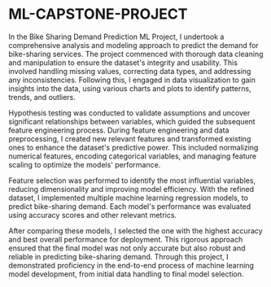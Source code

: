 # ML-CAPSTONE-PROJECT


In the Bike Sharing Demand Prediction ML Project, I undertook a comprehensive analysis and modeling approach to predict the demand for bike-sharing services. The project commenced with thorough data cleaning and manipulation to ensure the dataset's integrity and usability. This involved handling missing values, correcting data types, and addressing any inconsistencies. Following this, I engaged in data visualization to gain insights into the data, using various charts and plots to identify patterns, trends, and outliers.

Hypothesis testing was conducted to validate assumptions and uncover significant relationships between variables, which guided the subsequent feature engineering process. During feature engineering and data preprocessing, I created new relevant features and transformed existing ones to enhance the dataset's predictive power. This included normalizing numerical features, encoding categorical variables, and managing feature scaling to optimize the models' performance.

Feature selection was performed to identify the most influential variables, reducing dimensionality and improving model efficiency. With the refined dataset, I implemented multiple machine learning regression models, to predict bike-sharing demand. Each model's performance was evaluated using accuracy scores and other relevant metrics.

After comparing these models, I selected the one with the highest accuracy and best overall performance for deployment. This rigorous approach ensured that the final model was not only accurate but also robust and reliable in predicting bike-sharing demand. Through this project, I demonstrated proficiency in the end-to-end process of machine learning model development, from initial data handling to final model selection.
